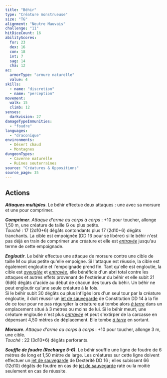 ```yaml
---
title: "Béhir"
type: "Créature monstrueuse"
size: "TG"
alignment: "Neutre Mauvais"
challenge: "11"
hitDiceCount: 16
abilityScores:
  for: 23
  dex: 16
  con: 18
  int: 7
  sag: 14
  cha: 12
ac: 
  armorType: "armure naturelle"
  value: 4
skills: 
  - name: "discretion"
  - name: "perception"
movement: 
  walk: 15
  climb: 12
senses: 
  darkvision: 27
damageTypeImmunities: 
  - "foudre"
languages: 
  - "draconique"
environments:
  - Désert chaud
  - Montagnes
dungeonTypes:
  - Caverne naturelle
  - Ruines souterraines
source: "Créatures & Oppositions"
source_page: 35
---
```

## Actions
_**Attaques multiples**_. Le béhir effectue deux attaques : une avec sa morsure et une pour comprimer.

_**Comprimer**_. _Attaque d'arme au corps à corps_ : +10 pour toucher, allonge 1,50 m, une créature de taille G ou plus petite.  
_Touché_ : 17 (2d10+6) dégâts contondants plus 17 (2d10+6) dégâts tranchants. La cible est empoignée (DD 16 pour se libérer) si le béhir n'est pas déjà en train de comprimer une créature et elle est [_entravée_](/gerer-la-sante-du-personnage/#entrave) jusqu'au terme de cette empoignade.

_**Engloutir**_. Le béhir effectue une attaque de morsure contre une cible de taille M ou plus petite qu'elle empoigne. Si l'attaque est réussie, la cible est également engloutie et l'empoignade prend fin. Tant qu'elle est engloutie, la cible est [_aveuglée_](/gerer-la-sante-du-personnage/#aveugle) et [_entravée_](/gerer-la-sante-du-personnage/#entrave), elle bénéficie d'un abri total contre les attaques et autres effets provenant de l'extérieur du béhir et elle subit 21 (6d6) dégâts d'acide au début de chacun des tours du béhir. Un béhir ne peut engloutir qu'une seule créature à la fois.  
Si le béhir subit 30 dégâts ou plus infligés lors d'un seul tour par la créature engloutie, il doit réussir un [jet de sauvegarde](/utiliser-les-caracteristiques/#jets-de-sauvegarde) de Constitution DD 14 à la fin de ce tour pour ne pas régurgiter la créature qui tombe alors [_à terre_](/gerer-la-sante-du-personnage/#a-terre) dans un emplacement situé à 3 mètres ou moins de lui. Si le béhir meurt, une créature engloutie n'est plus [_entravée_](/gerer-la-sante-du-personnage/#entrave) et peut s'extirper de la carcasse en dépensant 4,50 mètres de déplacement. Elle tombe [_à terre_](/gerer-la-sante-du-personnage/#a-terre) en sortant.

_**Morsure**_. _Attaque d'arme au corps à corps_ : +10 pour toucher, allonge 3 m, une cible.  
_Touché_ : 22 (3d10+6) dégâts perforants.

_**Souffle de foudre (Recharge 5-6)**_. Le béhir souffle une ligne de foudre de 6 mètres de long et 1,50 mètre de large. Les créatures sur cette ligne doivent effectuer un [jet de sauvegarde](/utiliser-les-caracteristiques/#jets-de-sauvegarde) de Dextérité DD 16 ; elles subissent 66 (12d10) dégâts de foudre en cas de [jet de sauvegarde](/utiliser-les-caracteristiques/#jets-de-sauvegarde) raté ou la moitié seulement en cas de réussite.
